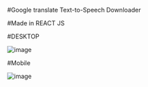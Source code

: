 #Google translate Text-to-Speech Downloader

#Made in REACT JS

#DESKTOP

![image](https://user-images.githubusercontent.com/86234350/233923243-57310768-4d06-438a-a37b-e4a5e4b37924.png)

#Mobile

![image](https://user-images.githubusercontent.com/86234350/233923523-443c2c26-ef05-4681-9070-cb4bcdde936f.png)




